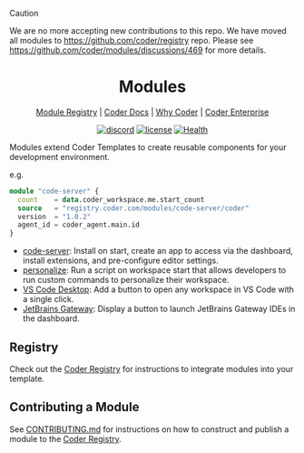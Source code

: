 > [!CAUTION]
> We are no more accepting new contributions to this repo. We have moved all modules to https://github.com/coder/registry repo. Please see https://github.com/coder/modules/discussions/469 for more details.

<div align="center">
  <h1>
  Modules
  </h1>

[Module Registry](https://registry.coder.com) | [Coder Docs](https://coder.com/docs) | [Why Coder](https://coder.com/why) | [Coder Enterprise](https://coder.com/docs/v2/latest/enterprise)

[![discord](https://img.shields.io/discord/747933592273027093?label=discord)](https://discord.gg/coder)
[![license](https://img.shields.io/github/license/coder/modules)](./LICENSE)
[![Health](https://github.com/coder/modules/actions/workflows/check.yaml/badge.svg)](https://github.com/coder/modules/actions/workflows/check.yaml)

</div>

Modules extend Coder Templates to create reusable components for your development environment.

e.g.

```tf
module "code-server" {
  count    = data.coder_workspace.me.start_count
  source   = "registry.coder.com/modules/code-server/coder"
  version  = "1.0.2"
  agent_id = coder_agent.main.id
}
```

- [code-server](https://registry.coder.com/modules/code-server): Install on start, create an app to access via the dashboard, install extensions, and pre-configure editor settings.
- [personalize](https://registry.coder.com/modules/personalize): Run a script on workspace start that allows developers to run custom commands to personalize their workspace.
- [VS Code Desktop](https://registry.coder.com/modules/vscode-desktop): Add a button to open any workspace in VS Code with a single click.
- [JetBrains Gateway](https://registry.coder.com/modules/jetbrains-gateway): Display a button to launch JetBrains Gateway IDEs in the dashboard.

## Registry

Check out the [Coder Registry](https://registry.coder.com) for instructions to integrate modules into your template.

## Contributing a Module

See [CONTRIBUTING.md](./CONTRIBUTING.md) for instructions on how to construct and publish a module to the [Coder Registry](https://registry.coder.com).
